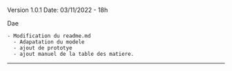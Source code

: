 
Version 1.0.1
Date: 03/11/2022 - 18h

Dae

    - Modification du readme.md
      - Adapatation du modele
      - ajout de prototye
      - ajout manuel de la table des matiere.
       
------------------------------------------------------
